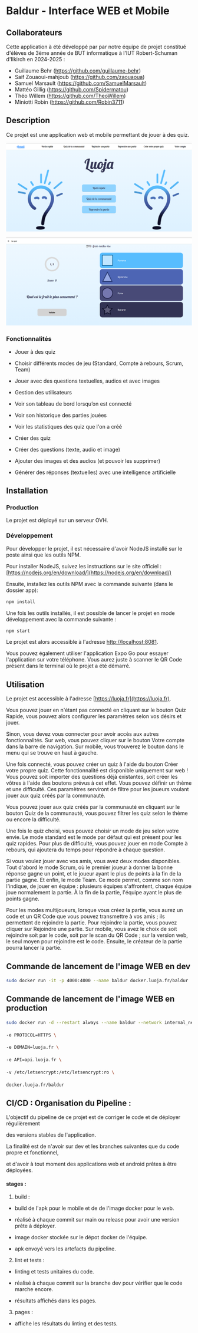 # Baldur - Interface WEB et Mobile

## Collaborateurs

 Cette application à été développé par par notre équipe de projet constitué d'élèves de 3ème année de BUT informatique à l'IUT Robert-Schuman d'Ilkirch en 2024-2025 : 

 - Guillaume Behr (https://github.com/guillaume-behr)
 - Saif Zouaoui-mahjoub (https://github.com/zaouaoua)
 - Samuel Marsault (https://github.com/SamuelMarsault)
 - Mattéo Gillig (https://github.com/Spidermatou)
 - Théo Willem (https://github.com/TheoWillem) 
 - Miniotti Robin (https://github.com/Robin3711)




## Description




Ce projet est une application web et mobile permettant de jouer à des quiz.




![Capture d'écran de la page d'accueil de l'application](assets-readme/ecran-principale.png "Capture d'écran de la page d'accueil de l'application")

![Capture d'écran de la page de jeu de l'application](assets-readme/ecran-game.png "Capture d'écran de la page du jeu de l'application")




### Fonctionnalités




- Jouer à des quiz

- Choisir différents modes de jeu (Standard, Compte à rebours, Scrum, Team)

- Jouer avec des questions textuelles, audios et avec images

- Gestion des utilisateurs

- Voir son tableau de bord lorsqu’on est connecté

- Voir son historique des parties jouées

- Voir les statistiques des quiz que l'on a créé

- Créer des quiz

- Créer des questions (texte, audio et image)

- Ajouter des images et des audios (et pouvoir les supprimer)

- Générer des réponses (textuelles) avec une intelligence artificielle




## Installation




### Production




Le projet est déployé sur un serveur OVH.




### Développement




Pour développer le projet, il est nécessaire d'avoir NodeJS installé sur le poste ainsi que les outils NPM.




Pour installer NodeJS, suivez les instructions sur le site officiel : [https://nodejs.org/en/download/](https://nodejs.org/en/download/)




Ensuite, installez les outils NPM avec la commande suivante (dans le dossier app):




```bash
npm install
```




Une fois les outils installés, il est possible de lancer le projet en mode développement avec la commande suivante :




```bash
npm start
```




Le projet est alors accessible à l'adresse [http://localhost:8081](http://localhost:8081).




Vous pouvez également utiliser l'application Expo Go pour essayer l'application sur votre téléphone. Vous aurez juste à scanner le QR Code présent dans le terminal où le projet a été démarré.




## Utilisation




Le projet est accessible à l'adresse [https://luoja.fr](https://luoja.fr).




Vous pouvez jouer en n'étant pas connecté en cliquant sur le bouton Quiz Rapide, vous pouvez alors configurer les paramètres selon vos désirs et jouer.




Sinon, vous devez vous connecter pour avoir accès aux autres fonctionnalités. Sur web, vous pouvez cliquer sur le bouton Votre compte dans la barre de navigation. Sur mobile, vous trouverez le bouton dans le menu qui se trouve en haut à gauche.




Une fois connecté, vous pouvez créer un quiz à l'aide du bouton Créer votre propre quiz. Cette fonctionnalité est disponible uniquement sur web ! Vous pouvez soit importer des questions déjà existantes, soit créer les vôtres à l'aide des boutons prévus à cet effet. Vous pouvez définir un thème et une difficulté. Ces paramètres serviront de filtre pour les joueurs voulant jouer aux quiz créés par la communauté.




Vous pouvez jouer aux quiz créés par la communauté en cliquant sur le bouton Quiz de la communauté, vous pouvez filtrer les quiz selon le thème ou encore la difficulté.




Une fois le quiz choisi, vous pouvez choisir un mode de jeu selon votre envie. Le mode standard est le mode par défaut qui est présent pour les quiz rapides. Pour plus de difficulté, vous pouvez jouer en mode Compte à rebours, qui ajoutera du temps pour répondre à chaque question.




Si vous voulez jouer avec vos amis, vous avez deux modes disponibles. Tout d'abord le mode Scrum, où le premier joueur à donner la bonne réponse gagne un point, et le joueur ayant le plus de points à la fin de la partie gagne. Et enfin, le mode Team. Ce mode permet, comme son nom l'indique, de jouer en équipe : plusieurs équipes s'affrontent, chaque équipe joue normalement la partie. À la fin de la partie, l'équipe ayant le plus de points gagne.




Pour les modes multijoueurs, lorsque vous créez la partie, vous aurez un code et un QR Code que vous pouvez transmettre à vos amis ; ils permettent de rejoindre la partie. Pour rejoindre la partie, vous pouvez cliquer sur Rejoindre une partie. Sur mobile, vous avez le choix de soit rejoindre soit par le code, soit par le scan du QR Code ; sur la version web, le seul moyen pour rejoindre est le code. Ensuite, le créateur de la partie pourra lancer la partie.





## Commande de lancement de l'image WEB en dev




```bash
sudo docker run -it -p 4000:4000 --name baldur docker.luoja.fr/baldur
```




## Commande de lancement de l'image WEB en production




```bash
sudo docker run -d --restart always --name baldur --network internal_network \

-e PROTOCOL=HTTPS \

-e DOMAIN=luoja.fr \

-e API=api.luoja.fr \

-v /etc/letsencrypt:/etc/letsencrypt:ro \

docker.luoja.fr/baldur
```




## CI/CD : Organisation du Pipeline :




L'objectif du pipeline de ce projet est de corriger le code et de déployer régulièrement

des versions stables de l'application.




La finalité est de n'avoir sur dev et les branches suivantes que du code propre et fonctionnel,

et d'avoir à tout moment des applications web et android prêtes à être déployées.




#### stages :

1. build :

 - build de l'apk pour le mobile et de de l'image docker pour le web.

 - réalisé à chaque commit sur main ou release pour avoir une version prête à déployer.

 - image docker stockée sur le dépot docker de l'équipe.

 - apk envoyé vers les artefacts du pipeline.




2. lint et tests :

 - linting et tests unitaires du code.

 - réalisé à chaque commit sur la branche dev pour vérifier que le code marche encore.

 - résultats affichés dans les pages.

3. pages :

 - affiche les résultats du linting et des tests.



